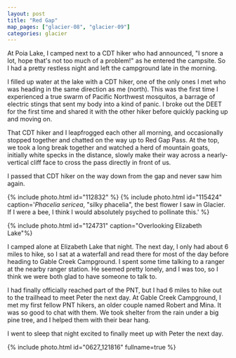 ```yaml
---
layout: post
title: "Red Gap"
map_pages: ["glacier-08", "glacier-09"]
categories: glacier
---
```


At Poia Lake, I camped next to a CDT hiker who had announced, "I snore a lot,
hope that's not too much of a problem!" as he entered the campsite. So I had a
pretty restless night and left the campground late in the morning.

I filled up water at the lake with a CDT hiker, one of the only ones I met who
was heading in the same direction as me (north). This was the first time I
experienced a true swarm of Pacific Northwest mosquitos, a barrage of electric
stings that sent my body into a kind of panic. I broke out the DEET for the
first time and shared it with the other hiker before quickly packing up and
moving on.

That CDT hiker and I leapfrogged each other all morning, and occasionally
stopped together and chatted on the way up to Red Gap Pass. At the top, we took
a long break together and watched a herd of mountain goats, initially white
specks in the distance, slowly make their way across a nearly-vertical cliff
face to cross the pass directly in front of us.

I passed that CDT hiker on the way down from the gap and never saw him again.

{% include photo.html id="112832" %}
{% include photo.html id="115424" caption='<i>Phacelia sericea</i>, "silky phacelia", the best flower I saw in Glacier. If I were a bee, I think I would absolutely psyched to pollinate this.' %}

{% include photo.html id="124731" caption="Overlooking Elizabeth Lake"%}

I camped alone at Elizabeth Lake that night. The next day, I only had about 6
miles to hike, so I sat at a waterfall and read there for most of the day before
heading to Gable Creek Campground. I spent some time talking to a ranger at the
nearby ranger station. He seemed pretty lonely, and I was too, so I think we
were both glad to have someone to talk to.

I had finally officially reached part of the PNT, but I had 6 miles to hike out
to the trailhead to meet Peter the next day. At Gable Creek Campground, I met my
first fellow PNT hikers, an older couple named Robert and Mina. It was so good
to chat with them. We took shelter from the rain under a big pine tree, and I
helped them with their bear hang.

I went to sleep that night excited to finally meet up with Peter the next day.

{% include photo.html id="0627_121816" fullname=true %}
